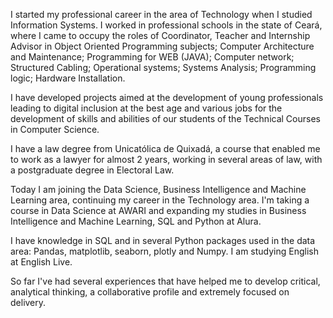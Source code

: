 I started my professional career in the area of ​​Technology when I studied Information Systems. I worked in professional schools in the state of Ceará, where I came to occupy the roles of Coordinator, Teacher and Internship Advisor in Object Oriented Programming subjects; Computer Architecture and Maintenance; Programming for WEB (JAVA); Computer network; Structured Cabling; Operational systems; Systems Analysis; Programming logic; Hardware Installation.

I have developed projects aimed at the development of young professionals leading to digital inclusion at the best age and various jobs for the development of skills and abilities of our students of the Technical Courses in Computer Science.

I have a law degree from Unicatólica de Quixadá, a course that enabled me to work as a lawyer for almost 2 years, working in several areas of law, with a postgraduate degree in Electoral Law.

Today I am joining the Data Science, Business Intelligence and Machine Learning area, continuing my career in the Technology area. I'm taking a course in Data Science at AWARI and expanding my studies in Business Intelligence and Machine Learning, SQL and Python at Alura.

I have knowledge in SQL and in several Python packages used in the data area: Pandas, matplotlib, seaborn, plotly and Numpy. I am studying English at English Live.

So far I've had several experiences that have helped me to develop critical, analytical thinking, a collaborative profile and extremely focused on delivery.

<!---
clertonjr/clertonjr is a ✨ special ✨ repository because its `README.md` (this file) appears on your GitHub profile.
You can click the Preview link to take a look at your changes.
--->
